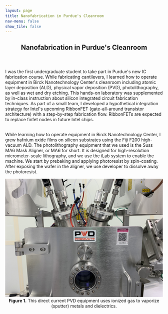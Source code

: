 ```yaml
---
layout: page
title: Nanofabrication in Purdue's Cleanroom
nav-menu: false
show_tile: false
---
```


<!-- Main -->
<div id="main" class="alt">

  <!-- One -->
<section id="one">
	<div class="inner">
		<header class="major">
			<h1>Nanofabrication in Purdue's Cleanroom</h1>
		</header>

<!-- Content -->
I was the first undergraduate student to take part in Purdue's new IC fabrication course. While fabricating cantilevers, I learned how to operate equipment in Birck Nanotechnology Center's cleanroom including atomic layer deposition (ALD), physical vapor deposition (PVD), photolithography, as well as wet and dry etching. This hands-on laboratory was supplemented by in-class instruction about silicon integrated circuit fabrication techniques. As part of a small team, I developed a hypothetical integration strategy for Intel's upcoming RibbonFET (gate-all-around transistor architecture) with a step-by-step fabrication flow. RibbonFETs are expected to replace finfet nodes in future Intel chips.<br><br>

While learning how to operate equipment in Birck Nanotechnology Center, I grew hafnium oxide films on silicon substrates using the Fiji F200 high-vacuum ALD. The photolithography equipment that we used is the Suss MA6 Mask Aligner, or MA6 for short. It is designed for high-resolution micrometer-scale lithography, and we use the iLab system to enable the machine. We start by prebaking and applying photoresist by spin-coating. After exposing the wafer in the aligner, we use developer to dissolve away the photoresist.<br>

<center><img src="assets/images/fabrication.png" alt="Fabrication" width="600"></center>
		<center><b>Figure 1.</b> This direct current PVD equipment uses ionized gas to vaporize (sputter) metals and dielectrics.</center>
